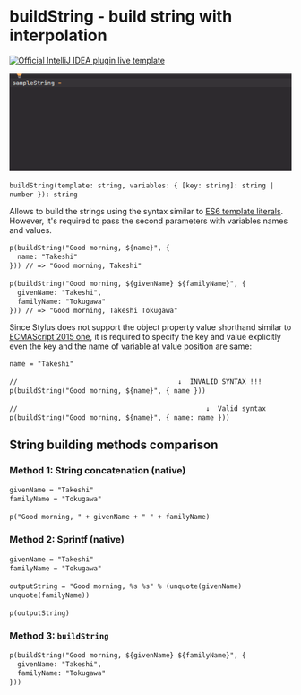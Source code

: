 # buildString - build string with interpolation

[![Official IntelliJ IDEA plugin live template](https://img.shields.io/badge/IntelliJ_IDEA_Live_Template-bs-blue.svg?style=flat)](https://plugins.jetbrains.com/plugin/17677-yamato-daiwa-frontend)

![](buildString-LiveTemplateDemo.gif)

```
buildString(template: string, variables: { [key: string]: string | number }): string
```

Allows to build the strings using the syntax similar to [ES6 template literals](https://developer.mozilla.org/en-US/docs/Web/JavaScript/Reference/Template_literals).
However, it's required to pass the second parameters with variables names and values.  

```stylus
p(buildString("Good morning, ${name}", {
  name: "Takeshi"
})) // => "Good morning, Takeshi"

p(buildString("Good morning, ${givenName} ${familyName}", {
  givenName: "Takeshi",
  familyName: "Tokugawa"
})) // => "Good morning, Takeshi Tokugawa"
```

Since Stylus does not support the object property value shorthand similar to [ECMAScript 2015 one](https://alligator.io/js/object-property-shorthand-es6/),
it is required to specify the key and value explicitly even the key and the name of variable at value position are same:

```stylus
name = "Takeshi"

//                                        ↓  INVALID SYNTAX !!!
p(buildString("Good morning, ${name}", { name }))

//                                               ↓  Valid syntax
p(buildString("Good morning, ${name}", { name: name }))
```


## String building methods comparison

### Method 1: String concatenation (native)

```stylus
givenName = "Takeshi"
familyName = "Tokugawa"

p("Good morning, " + givenName + " " + familyName)
```

### Method 2: Sprintf (native)

```stylus
givenName = "Takeshi"
familyName = "Tokugawa"

outputString = "Good morning, %s %s" % (unquote(givenName) unquote(familyName))

p(outputString)
```

### Method 3: `buildString`

```stylus
p(buildString("Good morning, ${givenName} ${familyName}", {
  givenName: "Takeshi",
  familyName: "Tokugawa"
}))
```
